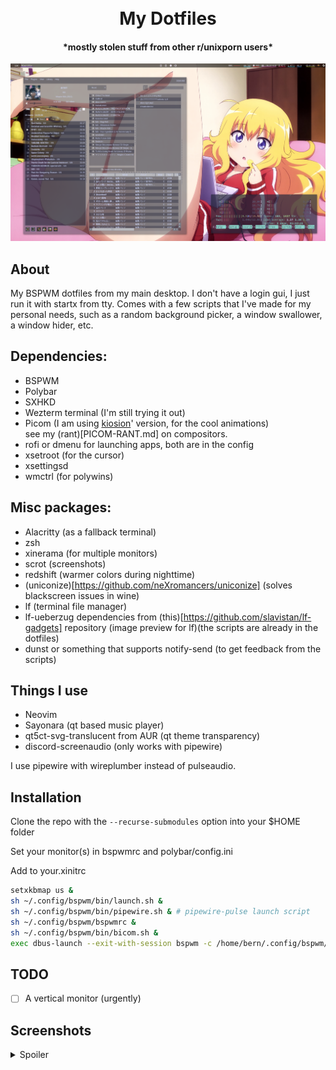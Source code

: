 <h1 align="center">
    <br>
    My Dotfiles
    <br>
</h1>

<h4 align="center">*mostly stolen stuff from other r/unixporn users*</h4>

![screenshot](Pictures/Screenshots/0.png)

## About
My BSPWM dotfiles from my main desktop.
I don't have a login gui, I just run it with startx from tty. Comes with a few scripts that I've made for my personal needs, such as a random background picker, a window swallower, a window hider, etc.

## Dependencies:
- BSPWM
- Polybar
- SXHKD
- Wezterm terminal (I'm still trying it out)
- Picom (I am using [kiosion](https://github.com/kiosion/picom)' version, for the cool animations)\
see my (rant)[PICOM-RANT.md] on compositors.
- rofi or dmenu for launching apps, both are in the config
- xsetroot (for the cursor)
- xsettingsd
- wmctrl (for polywins)
## Misc packages:
- Alacritty (as a fallback terminal)
- zsh
- xinerama (for multiple monitors)
- scrot (screenshots)
- redshift (warmer colors during nighttime)
- (uniconize)[https://github.com/neXromancers/uniconize] (solves blackscreen issues in wine)
- lf (terminal file manager)
- lf-ueberzug dependencies from (this)[https://github.com/slavistan/lf-gadgets] repository
	(image preview for lf)(the scripts are already in the dotfiles)
- dunst or something that supports notify-send (to get feedback from the scripts)
## Things I use
- Neovim
- Sayonara (qt based music player)
- qt5ct-svg-translucent from AUR (qt theme transparency)
- discord-screenaudio (only works with pipewire)


I use pipewire with wireplumber instead of pulseaudio.

## Installation

Clone the repo with the `--recurse-submodules` option into your $HOME folder

Set your monitor(s) in bspwmrc and polybar/config.ini

Add to your.xinitrc
```bash
setxkbmap us &
sh ~/.config/bspwm/bin/launch.sh &
sh ~/.config/bspwm/bin/pipewire.sh & # pipewire-pulse launch script
sh ~/.config/bspwm/bspwmrc &
sh ~/.config/bspwm/bin/bicom.sh &
exec dbus-launch --exit-with-session bspwm -c /home/bern/.config/bspwm/bspwmrc
```

## TODO
- [ ] A vertical monitor (urgently)

## Screenshots
<details>
    <summary>Spoiler</summary>


![screenshot](Pictures/Screenshots/1.png)
![screenshot](Pictures/Screenshots/2.png)
![screenshot](Pictures/Screenshots/3.png)

</details>
